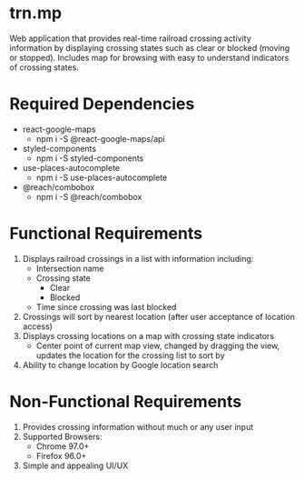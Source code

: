 # trn.mp
Web application that provides real-time railroad crossing activity information by displaying crossing states such as clear or blocked (moving or stopped). Includes map for browsing with easy to understand indicators of crossing states.


# Required Dependencies
- react-google-maps
    - npm i -S @react-google-maps/api
- styled-components
    - npm i -S styled-components
- use-places-autocomplete
    - npm i -S use-places-autocomplete
- @reach/combobox
    - npm i -S @reach/combobox


# Functional Requirements
1. Displays railroad crossings in a list with information including: 
    - Intersection name
    - Crossing state
        - Clear
        - Blocked
    - Time since crossing was last blocked
2. Crossings will sort by nearest location (after user acceptance of location access)
3. Displays crossing locations on a map with crossing state indicators
    - Center point of current map view, changed by dragging the view, updates the location for the crossing list to sort by
4. Ability to change location by Google location search


# Non-Functional Requirements
1. Provides crossing information without much or any user input
2. Supported Browsers:
    - Chrome 97.0+
    - Firefox 96.0+
3. Simple and appealing UI/UX